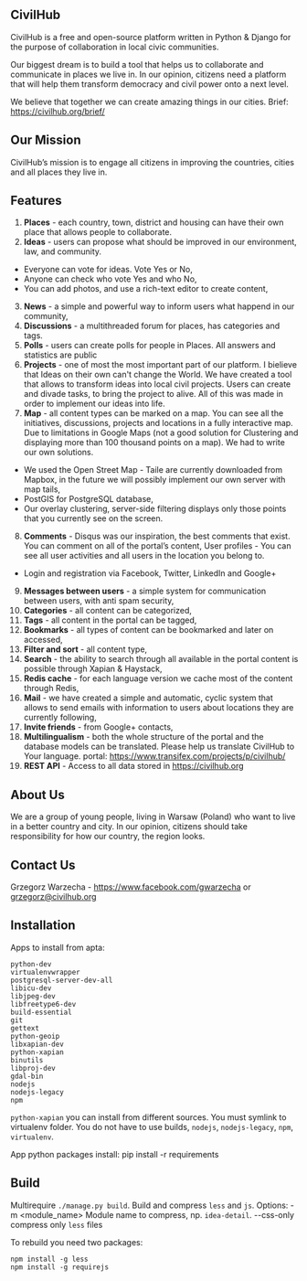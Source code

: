 CivilHub
----------
CivilHub is a free and open-source platform written in Python & Django for the purpose of collaboration in  local civic communities. 

Our biggest dream is to build a tool that helps us to collaborate and communicate in places we live in. In our opinion, citizens need a platform that will help them transform democracy and civil power onto a next level. 

We believe that together we can create amazing things in our cities.
Brief: https://civilhub.org/brief/

Our Mission
----------
CivilHub’s mission is to engage all citizens in improving the countries, cities and all places they live in.

Features
----------
1. **Places** - each country, town, district and housing can have their own place that allows people to collaborate.
2. **Ideas** - users can propose what should be improved in our environment, law, and community.
  - Everyone can vote for ideas. Vote Yes or No, 
  - Anyone can check who vote Yes and who No,
  - You can add photos, and use a rich-text editor to create content,
3. **News** - a simple and powerful way to inform users what happend in our community,
4. **Discussions** - a multithreaded forum for places, has categories and tags. 
5. **Polls** - users can create polls for people in Places. All answers and statistics are public
6. **Projects** - one of most the most important part of our platform. I bielieve that Ideas on their own can't change the World. We have created a tool that allows to transform ideas into local civil projects. Users can create and divade tasks, to bring the project to alive.  All of this was made in order to implement our ideas into life.
7. **Map** - all content types can be marked on a map. You can see all the initiatives, discussions, projects and locations in a fully interactive map. Due to limitations in Google Maps (not a good solution for Clustering and displaying more than 100 thousand points on a map). We had to write our own solutions.
  - We used the Open Street Map - Taile are currently downloaded from Mapbox, in the future we will possibly implement our own server with map tails,
  - PostGIS for PostgreSQL database,
  - Our overlay clustering, server-side filtering displays only those points that you currently see on the screen.
8. **Comments** - Disqus was our inspiration, the best comments that exist. You can comment on all of the portal’s content,
User profiles - You can see all user activities and all users in the location you belong to.
  - Login and registration via Facebook, Twitter, LinkedIn and Google+
9. **Messages between users** - a simple system for communication between users, with anti spam security,
10. **Categories** - all content can be categorized, 
11. **Tags** - all content in the portal can be tagged,
12. **Bookmarks** - all types of content can be bookmarked and later on accessed,
13. **Filter and sort** -  all content type,
14. **Search** - the ability to search through all available in the portal content is possible through Xapian & Haystack,
15. **Redis cache** - for each language version we cache most of the content through Redis,
16. **Mail** - we have created a simple and automatic, cyclic system that allows to send emails with information to users about locations they are currently following,
17. **Invite friends** -  from Google+ contacts,
18. **Multilingualism** - both the whole structure of the portal and the database models can be translated. Please help us translate CivilHub to Your language. portal: https://www.transifex.com/projects/p/civilhub/
19. **REST API** - Access to all data stored in https://civilhub.org

About Us
----------
We are a group of young people, living in Warsaw (Poland) who want to live in a better country and city. In our opinion, citizens should take responsibility for how our country, the region looks.

Contact Us
----------
Grzegorz Warzecha - https://www.facebook.com/gwarzecha or grzegorz@civilhub.org


Installation
----------

Apps to install from apta:

	python-dev
	virtualenvwrapper
	postgresql-server-dev-all
	libicu-dev
	libjpeg-dev
	libfreetype6-dev
	build-essential
	git
	gettext
	python-geoip
	libxapian-dev
	python-xapian
	binutils
	libproj-dev
	gdal-bin
	nodejs
	nodejs-legacy
	npm

`python-xapian` you can install from different sources. You must symlink to virtualenv folder.
You do not have to use builds, `nodejs`, `nodejs-legacy`, `npm`, `virtualenv`.

App python packages install:
	pip install -r requirements

Build
-----

Multirequire  `./manage.py build`. Build and compress `less` and `js`.
Options:
	-m &lt;module_name&gt; Module name to compress, np. `idea-detail`.
	--css-only	compress only `less` files

To rebuild you need two packages:

	npm install -g less
	npm install -g requirejs
